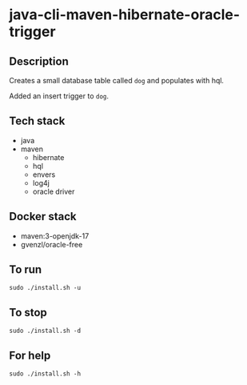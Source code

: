 # java-cli-maven-hibernate-oracle-trigger

## Description
Creates a small database table
called `dog` and populates with hql.

Added an insert trigger to `dog`.

## Tech stack
- java
- maven
  - hibernate
  - hql
  - envers
  - log4j
  - oracle driver

## Docker stack
- maven:3-openjdk-17
- gvenzl/oracle-free

## To run
`sudo ./install.sh -u`

## To stop
`sudo ./install.sh -d`

## For help
`sudo ./install.sh -h`

